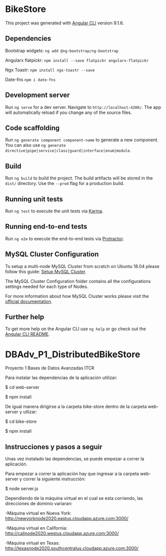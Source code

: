 # BikeStore

This project was generated with [Angular CLI](https://github.com/angular/angular-cli) version 9.1.6.

## Dependencies

Bootstrap widgets: `ng add @ng-bootstrap/ng-bootstrap`

Angularx flatpickr: `npm install --save flatpickr angularx-flatpickr`

Ngx Toastr: `npm install ngx-toastr --save` 

Date-fns `npm i date-fns`

## Development server

Run `ng serve` for a dev server. Navigate to `http://localhost:4200/`. The app will automatically reload if you change any of the source files.

## Code scaffolding

Run `ng generate component component-name` to generate a new component. You can also use `ng generate directive|pipe|service|class|guard|interface|enum|module`.

## Build

Run `ng build` to build the project. The build artifacts will be stored in the `dist/` directory. Use the `--prod` flag for a production build.

## Running unit tests

Run `ng test` to execute the unit tests via [Karma](https://karma-runner.github.io).

## Running end-to-end tests

Run `ng e2e` to execute the end-to-end tests via [Protractor](http://www.protractortest.org/).

## MySQL Cluster Configuration

To setup a multi-node MySQL Cluster from scratch on Ubuntu 18.04 please follow this guide: [Setup MySQL Cluster](https://www.digitalocean.com/community/tutorials/how-to-create-a-multi-node-mysql-cluster-on-ubuntu-18-04).

The MySQL Cluster Configuration folder contains all the configurations settings needed for each type of Nodes.

For more information about how MySQL Cluster works please visit the [official documentation](https://dev.mysql.com/doc/refman/8.0/en/mysql-cluster.html).

## Further help

To get more help on the Angular CLI use `ng help` or go check out the [Angular CLI README](https://github.com/angular/angular-cli/blob/master/README.md).
# DBAdv_P1_DistributedBikeStore
Proyecto 1 Bases de Datos Avanzadas ITCR


Para instalar las dependencias de la aplicación utilizar:

$ cd web-server

$ npm install

De igual manera dirigirse a la carpeta bike-store dentro de la carpeta web-server y utlizar:

$ cd bike-store

$ npm install

## Instrucciones y pasos a seguir

Unas vez instalado las dependencias, se puede empezar a correr la aplicación.

Para empezar a correr la aplicación hay que ingresar a la carpeta web-server y correr la siguiente instrucción:

$ node server.js


Dependiendo de la máquina virtual en el cual se esta corriendo, las direcciones de dominio variaran:

-Máquina virtual en Nueva York: http://newyorknode2020.eastus.cloudapp.azure.com:3000/

-Máquina virtual en California: http://calinode2020.westus.cloudapp.azure.com:3000/

-Máquina virtual en Texas: http://texasnode2020.southcentralus.cloudapp.azure.com:3000/

